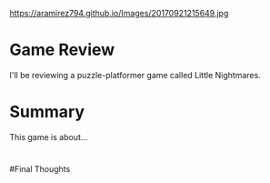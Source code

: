 <https://aramirez794.github.io/Images/20170921215649.jpg>
#  Game Review
I'll be reviewing a puzzle-platformer game called Little Nightmares.

# Summary

This game is about...

#

#

#Final Thoughts
